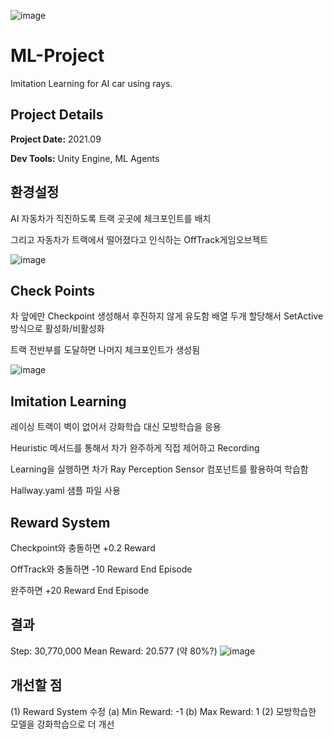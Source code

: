![image](https://user-images.githubusercontent.com/57009810/147415408-89955cda-2519-4bb0-a51b-ca1d8fae1ddd.png)
# ML-Project

Imitation Learning for AI car using rays.

<h2>Project Details</h2>

**Project Date:** 2021.09

**Dev Tools:** Unity Engine, ML Agents



환경설정
---------
AI 자동차가 직진하도록 트랙 곳곳에 체크포인트를 배치

그리고 자동차가 트랙에서 떨어졌다고 인식하는 OffTrack게임오브젝트



![image](https://user-images.githubusercontent.com/57009810/147415077-cafc73ec-7091-412d-91b8-c42fab84df57.png)




Check Points
------------
차 앞에만 Checkpoint 생성해서 후진하지 않게 유도함
배열 두개 할당해서 SetActive 방식으로 활성화/비활성화

트랙 전반부를 도달하면 나머지 체크포인트가 생성됨

![image](https://user-images.githubusercontent.com/57009810/147415096-bac0c814-4057-48be-aa3a-8f54f262d7b8.png)



Imitation Learning
-------------------

레이싱 트랙이 벽이 없어서 강화학습 대신 모방학습을 응용

Heuristic 메서드를 통해서 차가 완주하게 직접 제어하고 Recording

Learning을 실행하면 차가 Ray Perception Sensor 컴포넌트를 활용하여 학습함

Hallway.yaml 샘플 파일 사용




Reward System
----------------
Checkpoint와 충돌하면 +0.2 Reward

OffTrack와 충돌하면 -10 Reward
End Episode

완주하면 +20 Reward
End Episode



결과
---------
Step: 30,770,000
Mean Reward: 20.577 (약 80%?)
![image](https://user-images.githubusercontent.com/57009810/147415126-fab30b9d-126d-4d12-838e-d0be8c9ebf96.png)


개선할 점
--------
(1) Reward System 수정
  (a) Min Reward: -1
  (b) Max Reward: 1
(2) 모방학습한 모델을 강화학습으로 더 개선 

